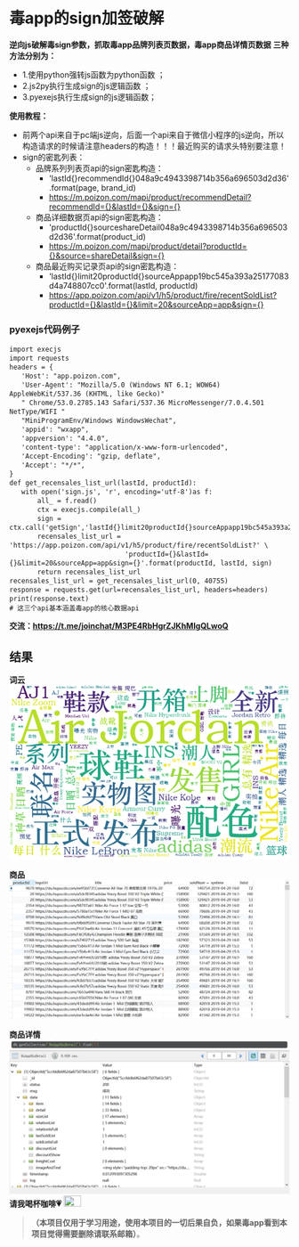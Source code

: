 # 毒app的sign加签破解
**逆向js破解毒sign参数，抓取毒app品牌列表页数据，毒app商品详情页数据**
**三种方法分别为：**
- 1.使用python强转js函数为python函数 ；
- 2.js2py执行生成sign的js逻辑函数 ；
- 3.pyexejs执行生成sign的js逻辑函数；

**使用教程：**
- 前两个api来自于pc端js逆向，后面一个api来自于微信小程序的js逆向，所以构造请求的时候请注意headers的构造！！！最近购买的请求头特别要注意！
- sign的密匙列表：
  - 品牌系列列表页api的sign密匙构造：
      - 'lastId{}recommendId{}048a9c4943398714b356a696503d2d36'.format(page, brand_id)
      - https://m.poizon.com/mapi/product/recommendDetail?recommendId={}&lastId={}&sign={}
  - 商品详细数据页api的sign密匙构造：   
      - 'productId{}sourceshareDetail048a9c4943398714b356a696503d2d36'.format(product_id)
      - https://m.poizon.com/mapi/product/detail?productId={}&source=shareDetail&sign={}
   - 商品最近购买记录页api的sign密匙构造：
      - 'lastId{}limit20productId{}sourceAppapp19bc545a393a25177083d4a748807cc0'.format(lastId, productId)
      - https://app.poizon.com/api/v1/h5/product/fire/recentSoldList?productId={}&lastId={}&limit=20&sourceApp=app&sign={}
    
 ### pyexejs代码例子
 ``` 
import execjs
import requests
headers = {
    'Host': "app.poizon.com",
    'User-Agent': "Mozilla/5.0 (Windows NT 6.1; WOW64) AppleWebKit/537.36 (KHTML, like Gecko)"
    " Chrome/53.0.2785.143 Safari/537.36 MicroMessenger/7.0.4.501 NetType/WIFI "
    "MiniProgramEnv/Windows WindowsWechat",
    'appid': "wxapp",
    'appversion': "4.4.0",
    'content-type': "application/x-www-form-urlencoded",
    'Accept-Encoding': "gzip, deflate",
    'Accept': "*/*",
 }
def get_recensales_list_url(lastId, productId):
    with open('sign.js', 'r', encoding='utf-8')as f:
        all_ = f.read()
        ctx = execjs.compile(all_)
        sign = ctx.call('getSign','lastId{}limit20productId{}sourceAppapp19bc545a393a25177083d4a748807cc0'.format(lastId,productId))
        recensales_list_url = 'https://app.poizon.com/api/v1/h5/product/fire/recentSoldList?' \
                              'productId={}&lastId={}&limit=20&sourceApp=app&sign={}'.format(productId, lastId, sign)
        return recensales_list_url
recensales_list_url = get_recensales_list_url(0, 40755)
response = requests.get(url=recensales_list_url, headers=headers)
print(response.text)
# 这三个api基本涵盖毒app的核心数据api
```
**交流：https://t.me/joinchat/M3PE4RbHgrZJKhMIgQLwoQ**
    
## 结果
 **词云**
 ![Alt text](./pic/du_wordcloud.png)
 
 **商品**
 ![Alt text](./pic/du_sku.png)
 
 **商品详情**
 ![Alt text](./pic/du_detail.png)
 **请我喝杯咖啡:heartpulse:**
 <img src="https://github.com/luo1994/du-app-sign/blob/master/pic/%E8%B5%9E%E8%B5%8F.png" width="25%" height="25%">
 
  >**（本项目仅用于学习用途，使用本项目的一切后果自负，如果毒app看到本项目觉得需要删除请联系邮箱）**。
